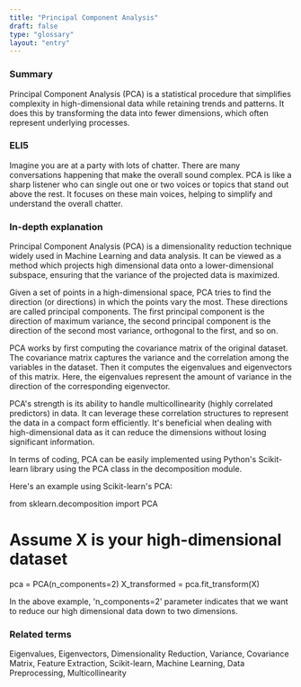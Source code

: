 ```yaml
---
title: "Principal Component Analysis"
draft: false
type: "glossary"
layout: "entry"
---
```


### Summary
Principal Component Analysis (PCA) is a statistical procedure that simplifies complexity in high-dimensional data while retaining trends and patterns. It does this by transforming the data into fewer dimensions, which often represent underlying processes.

### ELI5
Imagine you are at a party with lots of chatter. There are many conversations happening that make the overall sound complex. PCA is like a sharp listener who can single out one or two voices or topics that stand out above the rest. It focuses on these main voices, helping to simplify and understand the overall chatter. 

### In-depth explanation
Principal Component Analysis (PCA) is a dimensionality reduction technique widely used in Machine Learning and data analysis. It can be viewed as a method which projects high dimensional data onto a lower-dimensional subspace, ensuring that the variance of the projected data is maximized.

Given a set of points in a high-dimensional space, PCA tries to find the direction (or directions) in which the points vary the most. These directions are called principal components. The first principal component is the direction of maximum variance, the second principal component is the direction of the second most variance, orthogonal to the first, and so on.

PCA works by first computing the covariance matrix of the original dataset. The covariance matrix captures the variance and the correlation among the variables in the dataset. Then it computes the eigenvalues and eigenvectors of this matrix. Here, the eigenvalues represent the amount of variance in the direction of the corresponding eigenvector.

PCA's strength is its ability to handle multicollinearity (highly correlated predictors) in data. It can leverage these correlation structures to represent the data in a compact form efficiently. It's beneficial when dealing with high-dimensional data as it can reduce the dimensions without losing significant information.

In terms of coding, PCA can be easily implemented using Python's Scikit-learn library using the PCA class in the decomposition module.

Here's an example using Scikit-learn's PCA:

from sklearn.decomposition import PCA

# Assume X is your high-dimensional dataset
pca = PCA(n_components=2)
X_transformed = pca.fit_transform(X)

In the above example, 'n_components=2' parameter indicates that we want to reduce our high dimensional data down to two dimensions.

### Related terms
Eigenvalues, Eigenvectors, Dimensionality Reduction, Variance, Covariance Matrix, Feature Extraction, Scikit-learn, Machine Learning, Data Preprocessing, Multicollinearity

